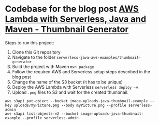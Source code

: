# Codebase for the blog post [AWS Lambda with Serverless, Java and Maven - Thumbnail Generator](http://rieckpil.de/aws-lambda-with-serverless-java-and-maven-thumbnail-generator)

Steps to run this project:

1. Clone this Git repository
2. Navigate to the folder `serverless-java-aws-examples/thumbnail-generator`
3. Build the project with Maven `mvn package`
4. Follow the required AWS and Serverless setup steps described in the blog post
5. Change the name of the S3 bucket (it has to be unique)
6. Deploy the AWS Lambda with Serverless `serverless deploy -v`
7. Upload `.png` files to S3 and wait for the created thumbnail:
```shell script
aws s3api put-object --bucket image-uploads-java-thumbnail-example --key uploads/myPicture.png --body myPicture.png --profile serverless-admin
aws s3api list-objects-v2 --bucket image-uploads-java-thumbnail-example --profile serverless-admin
```
